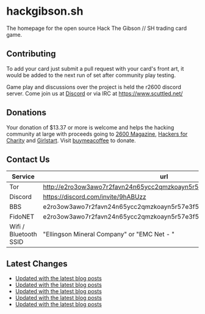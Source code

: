 # hackgibson.sh
The homepage for the open source Hack The Gibson // SH trading card game.


## Contributing

To add your card just submit a pull request with your card's front art, it would be added to the next run of set after community play testing.

Game play and discussions over the project is held the r2600 discord server. Come join us at [Discord](https://discord.com/invite/9hABUzz) or via IRC at https://www.scuttled.net/


## Donations

Your donation of $13.37 or more is welcome and helps the hacking community at large with proceeds going to [2600 Magazine](https://2600.com/), [Hackers for Charity](https://hackersforcharity.org) and [Girlstart](https://girlstart.org).  Visit [buymeacoffee](https://www.buymeacoffee.com/hackgibson.sh) to donate.


## Contact Us

Service | url
-|-
Tor | http://e2ro3ow3awo7r2favn24n65ycc2qmzkoayn5r57e3f56nvjwdcgg32ad.onion
Discord | https://discord.com/invite/9hABUzz
BBS | e2ro3ow3awo7r2favn24n65ycc2qmzkoayn5r57e3f56nvjwdcgg32ad.onion:23
FidoNET | e2ro3ow3awo7r2favn24n65ycc2qmzkoayn5r57e3f56nvjwdcgg32ad.onion:24554
Wifi / Bluetooth SSID | "Ellingson Mineral Company" or "EMC Net - <fidonet address>"

## Latest Changes
<!-- BLOG-POST-LIST:START -->
- [Updated with the latest blog posts](https://github.com/DFW2600/hackgibson.sh/commit/89a82a97cd5a461bae08778afe052d37d94a1ec5)
- [Updated with the latest blog posts](https://github.com/DFW2600/hackgibson.sh/commit/65034ce76568ebd66dbdaa715990f9d45165cac2)
- [Updated with the latest blog posts](https://github.com/DFW2600/hackgibson.sh/commit/c96e371d84d2eabd93cedd15b3df539c3b2e1c23)
- [Updated with the latest blog posts](https://github.com/DFW2600/hackgibson.sh/commit/4518993928c71502cf464a3d441584ff13d4fb53)
- [Updated with the latest blog posts](https://github.com/DFW2600/hackgibson.sh/commit/a564e995517f7b8a1a071f6d6845daab7778c58c)
<!-- BLOG-POST-LIST:END -->
